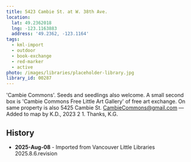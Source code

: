 ```yaml
---
title: 5423 Cambie St. at W. 38th Ave.
location:
  lat: 49.2362018
  lng: -123.1163883
  address: '49.2362, -123.1164'
tags:
  - kml-import
  - outdoor
  - book-exchange
  - red-marker
  - active
photo: /images/libraries/placeholder-library.jpg
library_id: 00287
---
```

'Cambie Commons'.
Seeds and seedlings also welcome.
A small second box is 
'Cambie Commons Free Little Art Gallery' 
of free art exchange.
On same property is also 5425 Cambie St.
CambieCommons@gmail.com
—Added to map by K.D., 2023 2 1. Thanks, K.G.

## History
- **2025-Aug-08** - Imported from Vancouver Little Libraries 2025.8.6.revision
